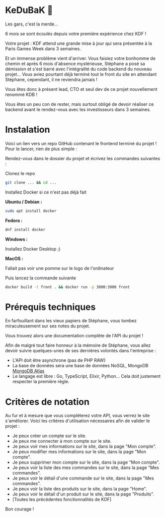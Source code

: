 # KeDuBaK 🛟

Les gars, c'est la merde...

6 mois se sont écoulés depuis votre première expérience chez KDF !

Votre projet : KDF attend une grande mise à jour qui sera présentée à la Paris Games Week dans 3 semaines.

Et un immense problème vient d'arriver. Vous faisiez votre bonhomme de chemin et après 6 mois d'absence mystérieuse, Stéphane a posé sa démission et s'est barré avec l'intégralité du code backend du nouveau projet... Vous aviez pourtant déjà terminé tout le front du site en attendant Stéphane, cependant, il ne reviendra jamais !

Vous êtes donc à présent lead, CTO et seul dev de ce projet nouvellement renommé KDB !

Vous êtes un peu con de rester, mais surtout obligé de devoir réaliser ce backend avant le rendez-vous avec les investisseurs dans 3 semaines.

# Instalation
Voici un lien vers un repo GitHub contenant le frontend terminé du projet ! Pour le lancer, rien de plus simple :

Rendez-vous dans le dossier du projet et écrivez les commandes suivantes :

Clonez le repo

```bash
git clone ... && cd ...
```

Installez Docker si ce n'est pas déjà fait

**Ubuntu / Debian :**

```bash
sudo apt install docker
```

**Fedora :**

```bash
dnf install docker
```

**Windows :**

Installez Docker Desktop ;)

**MacOS :**

Fallait pas voir une pomme sur le logo de l'ordinateur

Puis lancez la commande suivante

```bash
docker build -t front . && docker run -p 3000:3000 front
```

# Prérequis techniques

En farfouillant dans les vieux papiers de Stéphane, vous tombez miraculeusement sur ses notes du projet.

Vous trouvez alors une documentation complète de l'API du projet !

Afin de malgré tout faire honneur à la mémoire de Stéphane, vous allez devoir suivre quelques-unes de ses dernières volontés dans l'entreprise :

- L'API doit être asynchrone (pas de PHP RAW)
- La base de données sera une base de données NoSQL, MongoDB [MongoDB Atlas](https://cloud.mongodb.com/v2#/clusters)
- Le langage est libre : Go, TypeScript, Elixir, Python... Cela doit justement respecter la première règle.

# Critères de notation
Au fur et à mesure que vous compléterez votre API, vous verrez le site s'améliorer. Voici les critères d'utilisation nécessaires afin de valider le projet :

- Je peux créer un compte sur le site.
- Je peux me connecter à mon compte sur le site.
- Je peux voir mes informations sur le site, dans la page "Mon compte".
- Je peux modifier mes informations sur le site, dans la page "Mon compte".
- Je peux supprimer mon compte sur le site, dans la page "Mon compte".
- Je peux voir la liste des mes commandes sur le site, dans la page "Mes commandes".
- Je peux voir le détail d'une commande sur le site, dans la page "Mes commandes".
- Je peux voir la liste des produits sur le site, dans la page "Home".
- Je peux voir le détail d'un produit sur le site, dans la page "Produits".
- [Toutes les précédentes fonctionnalités de KDF]

Bon courage !
